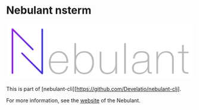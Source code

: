 Nebulant nsterm
===============

![Nebulant](https://raw.githubusercontent.com/develatio/nebulant-cli/main/logo.png)

This is part of [nebulant-cli][https://github.com/Develatio/nebulant-cli].

For more information, see the [website](https://nebulant.app) of the Nebulant.